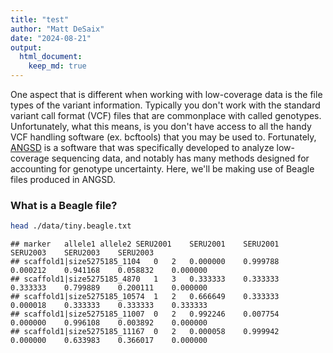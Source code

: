 ```yaml
---
title: "test"
author: "Matt DeSaix"
date: "2024-08-21"
output: 
  html_document:
    keep_md: true
---
```



One aspect that is different when working with low-coverage data is the file types of the variant information. Typically you don't work with the standard variant call format (VCF) files that are commonplace with called genotypes. Unfortunately, what this means, is you don't have access to all the handy VCF handling software (ex. bcftools) that you may be used to. Fortunately, [ANGSD](http://www.popgen.dk/angsd/index.php/ANGSD) is a software that was specifically developed to analyze low-coverage sequencing data, and notably has many methods designed for accounting for genotype uncertainty. Here, we'll be making use of Beagle files produced in ANGSD. 

### What is a Beagle file?


```sh
head ./data/tiny.beagle.txt
```

```
## marker	allele1	allele2	SERU2001	SERU2001	SERU2001	SERU2003	SERU2003	SERU2003
## scaffold1|size5275185_1104	0	2	0.000000	0.999788	0.000212	0.941168	0.058832	0.000000
## scaffold1|size5275185_4870	1	3	0.333333	0.333333	0.333333	0.799889	0.200111	0.000000
## scaffold1|size5275185_10574	1	2	0.666649	0.333333	0.000018	0.333333	0.333333	0.333333
## scaffold1|size5275185_11007	0	2	0.992246	0.007754	0.000000	0.996108	0.003892	0.000000
## scaffold1|size5275185_11167	0	2	0.000058	0.999942	0.000000	0.633983	0.366017	0.000000
```

